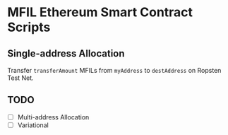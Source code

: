  # MFIL Ethereum Smart Contract Scripts

## Single-address Allocation

Transfer `transferAmount` MFILs from `myAddress` to `destAddress` on Ropsten Test Net.

## TODO

- [ ] Multi-address Allocation
- [ ] Variational
